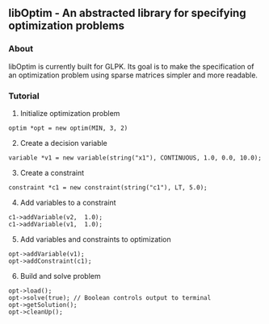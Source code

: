 ## libOptim - An abstracted library for specifying optimization problems

### About

libOptim is currently built for GLPK. Its goal is to make the specification of an optimization problem using sparse matrices simpler and more readable.

### Tutorial

1. Initialize optimization problem

`optim *opt = new optim(MIN, 3, 2)`

2. Create a decision variable

`variable *v1 = new variable(string("x1"), CONTINUOUS, 1.0, 0.0, 10.0);`

3. Create a constraint

`constraint *c1 = new constraint(string("c1"), LT, 5.0);`

4. Add variables to a constraint

`c1->addVariable(v2,  1.0);`\
`c1->addVariable(v1,  1.0);`

5. Add variables and constraints to optimization

`opt->addVariable(v1);`\
`opt->addConstraint(c1);`

6. Build and solve problem

`opt->load();`\
`opt->solve(true); // Boolean controls output to terminal `\
`opt->getSolution();`\
`opt->cleanUp();`
